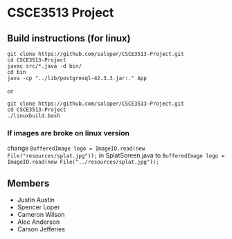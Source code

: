 # CSCE3513 Project

## Build instructions (for linux)

```
git clone https://github.com/saloper/CSCE3513-Project.git
cd CSCE3513-Project
javac src/*.java -d bin/
cd bin
java -cp "../lib/postgresql-42.3.3.jar:." App
```
or

```
git clone https://github.com/saloper/CSCE3513-Project.git
cd CSCE3513-Project
./linuxbuild.bash
```
### If images are broke on linux version
change ```BufferedImage logo = ImageIO.read(new File("resources/splat.jpg"));``` in SplatScreen.java to ```BufferedImage logo = ImageIO.read(new File("../resources/splat.jpg"));```


## Members
- Justin Austin
- Spencer Loper
- Cameron Wilson
- Alec Anderson
- Carson Jefferies
